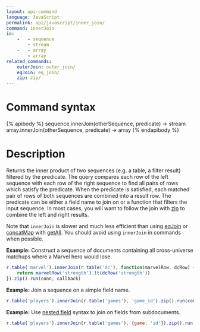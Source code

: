 ```yaml
---
layout: api-command
language: JavaScript
permalink: api/javascript/inner_join/
command: innerJoin
io:
    -   - sequence
        - stream
    -   - array
        - array
related_commands:
    outerJoin: outer_join/
    eqJoin: eq_join/
    zip: zip/
---
```


# Command syntax #

{% apibody %}
sequence.innerJoin(otherSequence, predicate) &rarr; stream
array.innerJoin(otherSequence, predicate) &rarr; array
{% endapibody %}

# Description #

Returns the inner product of two sequences (e.g. a table, a filter result) filtered by the predicate. The query compares each row of the left sequence with each row of the right sequence to find all pairs of rows which satisfy the predicate. When the predicate is satisfied, each matched pair of rows of both sequences are combined into a result row. The predicate can be either a field name to join on or a function that filters the input sequence. In most cases, you will want to follow the join with [zip](/api/javascript/zip) to combine the left and right results.

Note that `innerJoin` is slower and much less efficient than using [eqJoin](/api/javascript/eq_join/) or [concatMap](/api/javascript/concat_map/) with [getAll](/api/javascript/get_all/). You should avoid using `innerJoin` in commands when possible.

__Example:__ Construct a sequence of documents containing all cross-universe matchups where a Marvel hero would lose.

```js
r.table('marvel').innerJoin(r.table('dc'), function(marvelRow, dcRow) {
    return marvelRow('strength').lt(dcRow('strength'))
}).zip().run(conn, callback)
```

__Example:__ Join a sequence on a simple field name.

```js
r.table('players').innerJoin(r.table('games'), 'game_id').zip().run(conn, callback)
```

__Example:__ Use [nested field](/docs/cookbook/javascript/#filtering-based-on-nested-fields) syntax to join on fields from subdocuments.

```js
r.table('players').innerJoin(r.table('games'), {game: 'id'}).zip().run(conn, callback)
```
